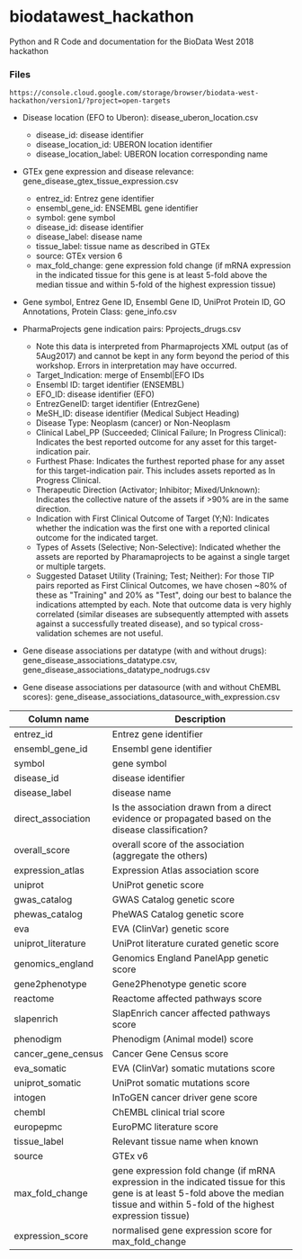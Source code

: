 # biodatawest_hackathon
Python and R Code and documentation for the BioData West 2018 hackathon

### Files

```
https://console.cloud.google.com/storage/browser/biodata-west-hackathon/version1/?project=open-targets
```
 * Disease location (EFO to Uberon): disease_uberon_location.csv
 	- disease_id: disease identifier
 	- disease_location_id: UBERON location identifier
 	- disease_location_label: UBERON location corresponding name
 * GTEx gene expression and disease relevance: gene_disease_gtex_tissue_expression.csv
 	- entrez_id: Entrez gene identifier
	- ensembl_gene_id: ENSEMBL gene identifier
	- symbol: gene symbol
	- disease_id: disease identifier
	- disease_label: disease name
	- tissue_label: tissue name as described in GTEx
	- source: GTEx version 6
	- max_fold_change: gene expression fold change (if mRNA expression in the indicated tissue for this gene is at least 5-fold above the median tissue and within 5-fold of the highest expression tissue)
 * Gene symbol, Entrez Gene ID, Ensembl Gene ID, UniProt Protein ID, GO Annotations, Protein Class: gene_info.csv
 
 * PharmaProjects gene indication pairs: Pprojects_drugs.csv
 	- Note this data is interpreted from Pharmaprojects XML output (as of 5Aug2017) and cannot be kept in any form beyond the period of this workshop. Errors in interpretation may have occurred.
	- Target_Indication: merge of Ensembl|EFO IDs 
	- Ensembl ID: target identifier (ENSEMBL)
	- EFO_ID: disease identifier (EFO)
	- EntrezGeneID: target identifier (EntrezGene)
	- MeSH_ID: disease identifier (Medical Subject Heading)
	- Disease Type: Neoplasm (cancer) or Non-Neoplasm
	- Clinical Label_PP (Succeeded; Clinical Failure; In Progress Clinical): Indicates the best reported outcome for any asset for this target-indication pair. 
	- Furthest Phase: Indicates the furthest reported phase for any asset for this target-indication pair. This includes assets reported as In Progress Clinical.
	- Therapeutic Direction (Activator; Inhibitor; Mixed/Unknown): Indicates the collective nature of the assets if >90% are in the same direction.
	- Indication with First Clinical Outcome of Target (Y;N): Indicates whether the indication was the first one with a reported clinical outcome for the indicated target.
	- Types of Assets (Selective; Non-Selective): Indicated whether the assets are reported by Pharamaprojects to be against a single target or multiple targets.
	- Suggested Dataset Utility (Training; Test; Neither):  For those TIP pairs reported as First Clinical Outcomes, we have chosen ~80% of these as "Training" and 20% as "Test", doing our best to balance the indications attempted by each.  Note that outcome data is very highly correlated (similar diseases are subsequently attempted with assets against a successfully treated disease), and so typical cross-validation schemes are not useful.
	
 * Gene disease associations per datatype (with and without drugs): gene_disease_associations_datatype.csv, gene_disease_associations_datatype_nodrugs.csv
 * Gene disease associations per datasource (with and without ChEMBL scores):  gene_disease_associations_datasource_with_expression.csv
 
| Column name         | Description |
| --------------------|-------------|
| entrez_id           | Entrez gene identifier |
| ensembl_gene_id     | Ensembl gene identifier |
| symbol              | gene symbol |
| disease_id          | disease identifier |
| disease_label       | disease name |
| direct_association  | Is the association drawn from a direct evidence or propagated based on the disease classification? |
| overall_score       | overall score of the association (aggregate the others) |
| expression_atlas    | Expression Atlas association score
| uniprot             | UniProt genetic score |
| gwas_catalog        | GWAS Catalog genetic score |
| phewas_catalog      | PheWAS Catalog genetic score |
| eva| EVA (ClinVar) genetic score |
| uniprot_literature| UniProt literature curated genetic score |
| genomics_england| Genomics England PanelApp genetic score |
| gene2phenotype| Gene2Phenotype genetic score |
| reactome| Reactome affected pathways score |
| slapenrich| SlapEnrich cancer affected pathways score |
| phenodigm| Phenodigm (Animal model) score |
| cancer_gene_census| Cancer Gene Census score |
| eva_somatic| EVA (ClinVar) somatic mutations score |
| uniprot_somatic| UniProt somatic mutations score |
| intogen| InToGEN cancer driver gene score |
| chembl| ChEMBL clinical trial score |
| europepmc| EuroPMC literature score |
| tissue_label| Relevant tissue name when known |
| source| GTEx v6 |
| max_fold_change| gene expression fold change (if mRNA expression in the indicated tissue for this gene is at least 5-fold above the median tissue and within 5-fold of the highest expression tissue) |
| expression_score | normalised gene expression score for max_fold_change | 
